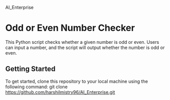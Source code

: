 AI_Enterprise
# Odd or Even Number Checker

This Python script checks whether a given number is odd or even. Users can input a number, and the script will output whether the number is odd or even.

## Getting Started

To get started, clone this repository to your local machine using the following command:
git clone https://github.com/harshilmistry96/AI_Enterprise.git
